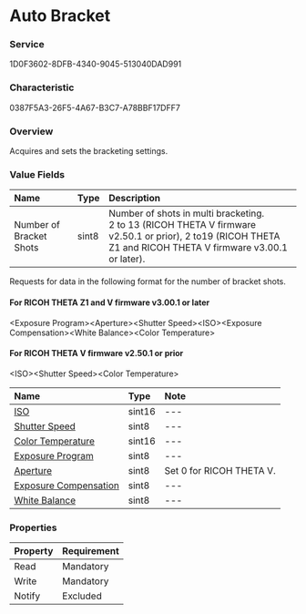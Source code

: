# Auto Bracket

### Service

1D0F3602-8DFB-4340-9045-513040DAD991

### Characteristic

0387F5A3-26F5-4A67-B3C7-A78BBF17DFF7

### Overview

Acquires and sets the bracketing settings.

### Value Fields

| Name | Type | Description |
|:--|:--|:--|
| Number of Bracket Shots | sint8 | Number of shots in multi bracketing.<br>2 to 13 (RICOH THETA V firmware v2.50.1 or prior), 2 to19 (RICOH THETA Z1 and RICOH THETA V firmware v3.00.1 or later). |

Requests for data in the following format for the number of bracket shots.

#### For RICOH THETA Z1 and V firmware v3.00.1 or later

\<Exposure Program\>\<Aperture\>\<Shutter Speed\>\<ISO\>\<Exposure Compensation\>\<White Balance\>\<Color Temperature\>

#### For RICOH THETA V firmware v2.50.1 or prior

\<ISO\>\<Shutter Speed\>\<Color Temperature\>

| Name | Type | Note |
|:--|:--|:--|
| [ISO](iso.md) | sint16 | --- |
| [Shutter Speed](shutter_speed.md) | sint8 | --- |
| [Color Temperature](color_temperature.md) | sint16 | --- |
| [Exposure Program](exposure_program.md) | sint8 | --- |
| [Aperture](../shooting_control_command_v2/aperture.md) | sint8 | Set 0 for RICOH THETA V. |
| [Exposure Compensation](exposure_compensation.md) | sint8 | --- |
| [White Balance](white_balance.md) | sint8 | --- |

### Properties

| Property | Requirement |
|:--|:--|
| Read | Mandatory |
| Write | Mandatory |
| Notify | Excluded |
